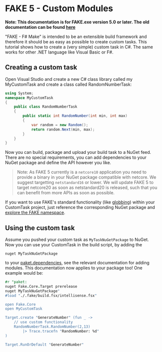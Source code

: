 # FAKE 5 - Custom Modules

**Note:  This documentation is for FAKE.exe version 5.0 or later. The old documentation can be found [here](legacy-customtasks.html)**

"FAKE - F# Make" is intended to be an extensible build framework and therefore it should be as easy as possible to create custom tasks. 
This tutorial shows how to create a (very simple) custom task in C#. The same works for other .NET language like Visual Basic or F#.

## Creating a custom task

Open Visual Studio and create a new C# class library called my MyCustomTask and create a class called RandomNumberTask:

```csharp
using System;
namespace MyCustomTask
{
    public class RandomNumberTask
    {
        public static int RandomNumber(int min, int max)
        {
            var random = new Random();
            return random.Next(min, max);
        }
    }
}
```

Now you can build, package and upload your build task to a NuGet feed.
There are no special requirements, you can add dependencies to your NuGet package and define the API however you like.

> Note: As FAKE 5 currently is a `netcore10` application you need to provide a binary in your NuGet package compatible with
> netcore. We suggest targetting `netstandard16` or lower.
> We will update FAKE 5 to target netcore20 as soon as netstandard20 is released, such that you can benefit from more APIs as soon as possible.

If you want to use FAKE's standard functionality (like [globbing](http://en.wikipedia.org/wiki/Glob_(programming))) within your CustomTask project, just reference the corresponding NuGet package and [explore the FAKE namespace](apidocs/index.html).

## Using the custom task

Assume you pushed your custom task as `MyTaskNuGetPackage` to NuGet.
Now you can use your CustomTask in the build script, by adding the

    nuget MyTaskNuGetPackage

to your [paket.dependencies](fake-fake5-modules.md), see the relevant documentation for adding modules.
This documentation now applies to your package too!
One example would be:

```fsharp
#r "paket:
nuget Fake.Core.Target prerelease
nuget MyTaskNuGetPackage"
#load "./.fake/build.fsx/intellisense.fsx"

open Fake.Core
open MyCustomTask

Target.create "GenerateNumber" (fun _ ->
    // use custom functionality
    RandomNumberTask.RandomNumber(2,13)
        |> Trace.tracefn "RandomNumber: %d"
)

Target.RunOrDefault "GenerateNumber"
```

